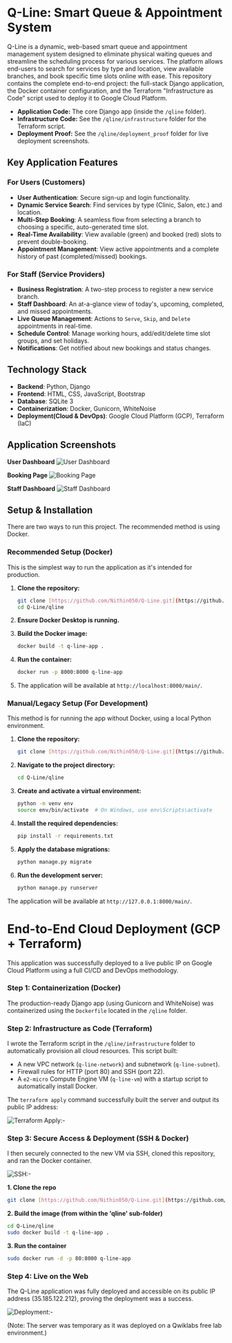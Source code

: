 # Q-Line: Smart Queue & Appointment System

Q-Line is a dynamic, web-based smart queue and appointment management system designed to eliminate physical waiting queues and streamline the scheduling process for various services. The platform allows end-users to search for services by type and location, view available branches, and book specific time slots online with ease.
This repository contains the complete end-to-end project: the full-stack Django application, the Docker container configuration, and the Terraform "Infrastructure as Code" script used to deploy it to Google Cloud Platform.

* **Application Code:** The core Django app (inside the `/qline` folder).
* **Infrastructure Code:** See the `/qline/infrastructure` folder for the Terraform script.
* **Deployment Proof:** See the `/qline/deployment_proof` folder for live deployment screenshots.

## Key Application Features

### For Users (Customers)
* **User Authentication**: Secure sign-up and login functionality.
* **Dynamic Service Search**: Find services by type (Clinic, Salon, etc.) and location.
* **Multi-Step Booking**: A seamless flow from selecting a branch to choosing a specific, auto-generated time slot.
* **Real-Time Availability**: View available (green) and booked (red) slots to prevent double-booking.
* **Appointment Management**: View active appointments and a complete history of past (completed/missed) bookings.

### For Staff (Service Providers)
* **Business Registration**: A two-step process to register a new service branch.
* **Staff Dashboard**: An at-a-glance view of today's, upcoming, completed, and missed appointments.
* **Live Queue Management**: Actions to `Serve`, `Skip`, and `Delete` appointments in real-time.
* **Schedule Control**: Manage working hours, add/edit/delete time slot groups, and set holidays.
* **Notifications**: Get notified about new bookings and status changes.

## Technology Stack

* **Backend**: Python, Django
* **Frontend**: HTML, CSS, JavaScript, Bootstrap
* **Database**: SQLite 3
* **Containerization**:	Docker, Gunicorn, WhiteNoise
* **Deployment(Cloud & DevOps)**: Google Cloud Platform (GCP), Terraform (IaC)


## Application Screenshots

**User Dashboard**
![User Dashboard](user_dashboard.png)

**Booking Page**
![Booking Page](booking_page.png)

**Staff Dashboard**
![Staff Dashboard](staff_dashboard.png)

## Setup & Installation

There are two ways to run this project. The recommended method is using Docker.

### Recommended Setup (Docker)

This is the simplest way to run the application as it's intended for production.

1.  **Clone the repository:**
    ```bash
    git clone [https://github.com/Nithin050/Q-Line.git](https://github.com/Nithin050/Q-Line.git)
    cd Q-Line/qline
    ```
2.  **Ensure Docker Desktop is running.**

3.  **Build the Docker image:**
    ```bash
    docker build -t q-line-app .
    ```
4.  **Run the container:**
    ```bash
    docker run -p 8000:8000 q-line-app
    ```
5.  The application will be available at `http://localhost:8000/main/`.

### Manual/Legacy Setup (For Development)

This method is for running the app without Docker, using a local Python environment.

1.  **Clone the repository:**
    ```bash
    git clone [https://github.com/Nithin050/Q-Line.git](https://github.com/Nithin050/Q-Line.git)
    ```
2.  **Navigate to the project directory:**
    ```bash
    cd Q-Line/qline
    ```
3.  **Create and activate a virtual environment:**
    ```bash
    python -m venv env
    source env/bin/activate  # On Windows, use env\Scripts\activate
    ```
4.  **Install the required dependencies:**
    ```bash
    pip install -r requirements.txt
    ```
5.  **Apply the database migrations:**
    ```bash
    python manage.py migrate
    ```
6.  **Run the development server:**
    ```bash
    python manage.py runserver
    ```
The application will be available at `http://127.0.0.1:8000/main/`.

# End-to-End Cloud Deployment (GCP + Terraform)

This application was successfully deployed to a live public IP on Google Cloud Platform using a full CI/CD and DevOps methodology.

### Step 1: Containerization (Docker)
The production-ready Django app (using Gunicorn and WhiteNoise) was containerized using the `Dockerfile` located in the `/qline` folder.

### Step 2: Infrastructure as Code (Terraform)
I wrote the Terraform script in the `/qline/infrastructure` folder to automatically provision all cloud resources. This script built:
* A new VPC network (`q-line-network`) and subnetwork (`q-line-subnet`).
* Firewall rules for HTTP (port 80) and SSH (port 22).
* A `e2-micro` Compute Engine VM (`q-line-vm`) with a startup script to automatically install Docker.

The `terraform apply` command successfully built the server and output its public IP address:

![Terraform Apply:- ](qline/deployment_proof/1_terraform_apply_proof.png)

### Step 3: Secure Access & Deployment (SSH & Docker)
I then securely connected to the new VM via SSH, cloned this repository, and ran the Docker container.

![SSH:-](qline/deployment_proof/2_ssh_proof.png)

**1. Clone the repo**
```bash
git clone [https://github.com/Nithin050/Q-Line.git](https://github.com/Nithin050/Q-Line.git)
```

**2. Build the image (from within the 'qline' sub-folder)**
```bash
cd Q-Line/qline
sudo docker build -t q-line-app .
```

**3. Run the container**
```bash
sudo docker run -d -p 80:8000 q-line-app
```

### Step 4: Live on the Web
The Q-Line application was fully deployed and accessible on its public IP address (35.185.122.212), proving the deployment was a success.

![Deployment:-](qline/deployment_proof/3_live_deployment_proof.png)

(Note: The server was temporary as it was deployed on a Qwiklabs free lab environment.)
